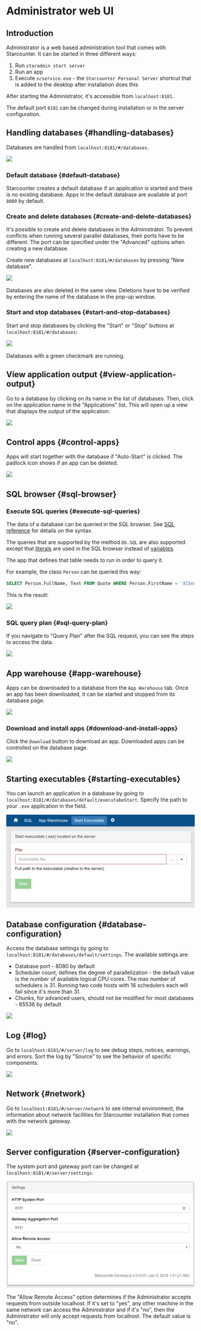 # Administrator web UI

## Introduction

Administrator is a web based administration tool that comes with Starcounter. It can be started in three different ways:

1. Run `staradmin start server` 
2. Run an app 
3. Execute `scservice.exe` - the `Starcounter Personal Server` shortcut that is added to the desktop after installation does this

After starting the Administrator, it's accessible from `localhost:8181`.

The default port `8181` can be changed during installation or in the server configuration.

## Handling databases {#handling-databases}

Databases are handled from `localhost:8181/#/databases`.

![](https://blobscdn.gitbook.com/v0/b/gitbook-28427.appspot.com/o/assets%2Fstarcounter%2Fe48b74d0-8680-11e7-9944-1f85270462c6%2Fe59fa3f0-8680-11e7-9944-1f85270462c6%2F1.png?generation=1503327413854494&alt=media)

### Default database {#default-database}

Starcounter creates a default database if an application is started and there is no existing database. Apps in the default database are available at port `8080` by default.

### Create and delete databases {#create-and-delete-databases}

It's possible to create and delete databases in the Administrator. To prevent conflicts when running several parallel databases, their ports have to be different. The port can be specified under the "Advanced" options when creating a new database.

Create new databases at `localhost:8181/#/databases` by pressing "New database".

![](https://blobscdn.gitbook.com/v0/b/gitbook-28427.appspot.com/o/assets%2Fstarcounter%2Fe48b74d0-8680-11e7-9944-1f85270462c6%2Fe59fcb00-8680-11e7-9944-1f85270462c6%2F3.png?generation=1503327411377299&alt=media)

Databases are also deleted in the same view. Deletions have to be verified by entering the name of the database in the pop-up window.

### Start and stop databases {#start-and-stop-databases}

Start and stop databases by clicking the "Start" or "Stop" buttons at `localhost:8181/#/databases`:

![](https://blobscdn.gitbook.com/v0/b/gitbook-28427.appspot.com/o/assets%2Fstarcounter%2Fe48b74d0-8680-11e7-9944-1f85270462c6%2Fe59fcb01-8680-11e7-9944-1f85270462c6%2F56.png?generation=1503327411281226&alt=media)

Databases with a green checkmark are running.

## View application output {#view-application-output}

Go to a database by clicking on its name in the list of databases. Then, click on the application name in the "Applications" list. This will open up a view that displays the output of the application.

![](https://blobscdn.gitbook.com/v0/b/gitbook-28427.appspot.com/o/assets%2Fstarcounter%2Fe48b74d0-8680-11e7-9944-1f85270462c6%2Fe59ff210-8680-11e7-9944-1f85270462c6%2Fappoutput2.gif?generation=1503327412539433&alt=media)

## Control apps {#control-apps}

Apps will start together with the database if "Auto-Start" is clicked. The padlock icon shows if an app can be deleted.

![](https://blobscdn.gitbook.com/v0/b/gitbook-28427.appspot.com/o/assets%2Fstarcounter%2Fe48b74d0-8680-11e7-9944-1f85270462c6%2Fe59ff211-8680-11e7-9944-1f85270462c6%2FDatabase.png?generation=1503327412739918&alt=media)

## SQL browser {#sql-browser}

### Execute SQL queries {#execute-sql-queries}

The data of a database can be queried in the SQL browser. See [SQL reference](../sql) for details on the syntax.

The queries that are supported by the method `Db.SQL` are also supported except that [literals](../sql/literals.md) are used in the SQL browser instead of [variables](../database/querying-with-sql.md#using-variables).

The app that defines that table needs to run in order to query it.

For example, the class `Person` can be queried this way:

```sql
SELECT Person.FullName, Text FROM Quote WHERE Person.FirstName = 'Albert'
```

This is the result:

![](https://blobscdn.gitbook.com/v0/b/gitbook-28427.appspot.com/o/assets%2Fstarcounter%2Fe48b74d0-8680-11e7-9944-1f85270462c6%2Fe5a08e50-8680-11e7-9944-1f85270462c6%2FScreenshot-2015-10-02-17.23.40.png?generation=1503327412628857&alt=media)

### SQL query plan {#sql-query-plan}

If you navigate to "Query Plan" after the SQL request, you can see the steps to access the data.

![](https://blobscdn.gitbook.com/v0/b/gitbook-28427.appspot.com/o/assets%2Fstarcounter%2Fe48b74d0-8680-11e7-9944-1f85270462c6%2Fe5a0dc70-8680-11e7-9944-1f85270462c6%2F5.png?generation=1503327413735311&alt=media)

## App warehouse {#app-warehouse}

Apps can be downloaded to a database from the `App Warehouse` tab. Once an app has been downloaded, it can be started and stopped from its database page.

![](https://blobscdn.gitbook.com/v0/b/gitbook-28427.appspot.com/o/assets%2Fstarcounter%2Fe48b74d0-8680-11e7-9944-1f85270462c6%2Fe5a0dc71-8680-11e7-9944-1f85270462c6%2FAppStoreTab.png?generation=1503327413783128&alt=media)

### Download and install apps {#download-and-install-apps}

Click the `Download` button to download an app. Downloaded apps can be controlled on the database page.

![](https://blobscdn.gitbook.com/v0/b/gitbook-28427.appspot.com/o/assets%2Fstarcounter%2Fe48b74d0-8680-11e7-9944-1f85270462c6%2Fe5a10380-8680-11e7-9944-1f85270462c6%2FAppstore1.png?generation=1503327411075154&alt=media)

## Starting executables {#starting-executables}

You can launch an application in a database by going to `localhost:8181/#/databases/default/executabeStart`. Specify the path to your `.exe` application in the field.

![](../../.gitbook/assets/capture-1.PNG)

## Database configuration {#database-configuration}

Access the database settings by going to `localhost:8181/#/databases/default/settings`. The available settings are:

* Database port - 8080 by default
* Scheduler count, defines the degree of parallelization - the default value is the number of available logical CPU cores. The max number of schedulers is 31. Running two code hosts with 16 schedulers each will fail since it's more than 31.
* Chunks, for advanced users, should not be modified for most databases - 65536 by default

![](https://blobscdn.gitbook.com/v0/b/gitbook-28427.appspot.com/o/assets%2Fstarcounter%2Fe48b74d0-8680-11e7-9944-1f85270462c6%2Fe5a151a0-8680-11e7-9944-1f85270462c6%2F7.png?generation=1503327412884434&alt=media)

## Log {#log}

Go to `localhost:8181/#/server/log` to see debug steps, notices, warnings, and errors. Sort the log by "Source" to see the behavior of specific components.

![](https://blobscdn.gitbook.com/v0/b/gitbook-28427.appspot.com/o/assets%2Fstarcounter%2Fe48b74d0-8680-11e7-9944-1f85270462c6%2Fe5a178b0-8680-11e7-9944-1f85270462c6%2F8.png?generation=1503327413042646&alt=media)

## Network {#network}

Go to `localhost:8181/#/server/network` to see internal environment, the information about network facilities for Starcounter installation that comes with the network gateway.

![](https://blobscdn.gitbook.com/v0/b/gitbook-28427.appspot.com/o/assets%2Fstarcounter%2Fe48b74d0-8680-11e7-9944-1f85270462c6%2Fe5a19fc0-8680-11e7-9944-1f85270462c6%2F9.png?generation=1503327410916449&alt=media)

## Server configuration {#server-configuration}

The system port and gateway port can be changed at `localhost:8181/#/server/settings`.

![](../../.gitbook/assets/changing_ports.png)

The "Allow Remote Access" option determines if the Administrator accepts requests from outside localhost. If it's set to "yes", any other machine in the same network can access the Administrator and if it's "no", then the Administrator will only accept requests from localhost. The default value is "no".

